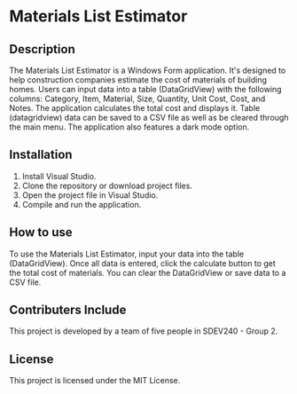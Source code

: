 # Materials List Estimator

## Description
The Materials List Estimator is a Windows Form application. It's designed to help construction companies estimate the cost of materials of building homes. Users can input data into a table (DataGridView) with the following columns: Category, Item, Material, Size, Quantity, Unit Cost, Cost, and Notes. The application calculates the total cost and displays it. Table (datagridview) data can be saved to a CSV file as well as be cleared through the main menu. The application also features a dark mode option.

## Installation
1. Install Visual Studio.
2. Clone the repository or download project files.
3. Open the project file in Visual Studio.
4. Compile and run the application.

## How to use
To use the Materials List Estimator, input your data into the table (DataGridView). 
Once all data is entered, click the calculate button to get the total cost of materials. 
You can clear the DataGridView or save data to a CSV file.

## Contributers Include
This project is developed by a team of five people in SDEV240 - Group 2.

## License
This project is licensed under the MIT License.